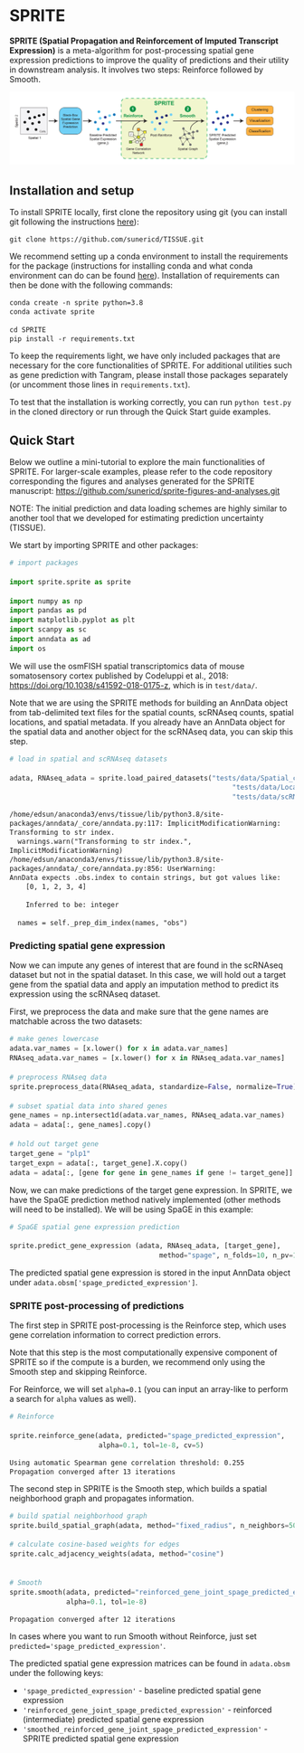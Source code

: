 # SPRITE
**SPRITE (Spatial Propagation and Reinforcement of Imputed Transcript Expression)** is a meta-algorithm for post-processing spatial gene expression predictions to improve the quality of predictions and their utility in downstream analysis. It involves two steps: Reinforce followed by Smooth.

![plot](./pipeline.jpg)



## Installation and setup

To install SPRITE locally, first clone the repository using git (you can install git following the instructions [here](https://github.com/git-guides/install-git)):

```
git clone https://github.com/sunericd/TISSUE.git
```

We recommend setting up a conda environment to install the requirements for the package (instructions for installing conda and what conda environment can do can be found [here](https://docs.conda.io/projects/conda/en/latest/user-guide/install/index.html)). Installation of requirements can then be done with the following commands:

```
conda create -n sprite python=3.8
conda activate sprite

cd SPRITE
pip install -r requirements.txt
```

To keep the requirements light, we have only included packages that are necessary for the core functionalities of SPRITE. For additional utilities such as gene prediction with Tangram, please install those packages separately (or uncomment those lines in `requirements.txt`).

To test that the installation is working correctly, you can run `python test.py` in the cloned directory or run through the Quick Start guide examples.


## Quick Start

Below we outline a mini-tutorial to explore the main functionalities of SPRITE. For larger-scale examples, please refer to the code repository corresponding the figures and analyses generated for the SPRITE manuscript: https://github.com/sunericd/sprite-figures-and-analyses.git

NOTE: The initial prediction and data loading schemes are highly similar to another tool that we developed for estimating prediction uncertainty (TISSUE).

We start by importing SPRITE and other packages:


```python
# import packages

import sprite.sprite as sprite

import numpy as np
import pandas as pd
import matplotlib.pyplot as plt
import scanpy as sc
import anndata as ad
import os
```

We will use the osmFISH spatial transcriptomics data of mouse somatosensory cortex published by Codeluppi et al., 2018: https://doi.org/10.1038/s41592-018-0175-z, which is in ```test/data/```.

Note that we are using the SPRITE methods for building an AnnData object from tab-delimited text files for the spatial counts, scRNAseq counts, spatial locations, and spatial metadata. If you already have an AnnData object for the spatial data and another object for the scRNAseq data, you can skip this step.


```python
# load in spatial and scRNAseq datasets

adata, RNAseq_adata = sprite.load_paired_datasets("tests/data/Spatial_count.txt",
                                                       "tests/data/Locations.txt",
                                                       "tests/data/scRNA_count.txt")
```

    /home/edsun/anaconda3/envs/tissue/lib/python3.8/site-packages/anndata/_core/anndata.py:117: ImplicitModificationWarning: Transforming to str index.
      warnings.warn("Transforming to str index.", ImplicitModificationWarning)
    /home/edsun/anaconda3/envs/tissue/lib/python3.8/site-packages/anndata/_core/anndata.py:856: UserWarning: 
    AnnData expects .obs.index to contain strings, but got values like:
        [0, 1, 2, 3, 4]
    
        Inferred to be: integer
    
      names = self._prep_dim_index(names, "obs")


### Predicting spatial gene expression

Now we can impute any genes of interest that are found in the scRNAseq dataset but not in the spatial dataset. In this case, we will hold out a target gene from the spatial data and apply an imputation method to predict its expression using the scRNAseq dataset.

First, we preprocess the data and make sure that the gene names are matchable across the two datasets:


```python
# make genes lowercase
adata.var_names = [x.lower() for x in adata.var_names]
RNAseq_adata.var_names = [x.lower() for x in RNAseq_adata.var_names]

# preprocess RNAseq data
sprite.preprocess_data(RNAseq_adata, standardize=False, normalize=True)

# subset spatial data into shared genes
gene_names = np.intersect1d(adata.var_names, RNAseq_adata.var_names)
adata = adata[:, gene_names].copy()

# hold out target gene
target_gene = "plp1"
target_expn = adata[:, target_gene].X.copy()
adata = adata[:, [gene for gene in gene_names if gene != target_gene]].copy()
```

Now, we can make predictions of the target gene expression. In SPRITE, we have the SpaGE prediction method natively implemented (other methods will need to be installed). We will be using SpaGE in this example:


```python
# SpaGE spatial gene expression prediction

sprite.predict_gene_expression (adata, RNAseq_adata, [target_gene],
                                     method="spage", n_folds=10, n_pv=10)
```

The predicted spatial gene expression is stored in the input AnnData object under ```adata.obsm['spage_predicted_expression']```.

### SPRITE post-processing of predictions

The first step in SPRITE post-processing is the Reinforce step, which uses gene correlation information to correct prediction errors.

Note that this step is the most computationally expensive component of SPRITE so if the compute is a burden, we recommend only using the Smooth step and skipping Reinforce.

For Reinforce, we will set `alpha=0.1` (you can input an array-like to perform a search for `alpha` values as well).


```python
# Reinforce

sprite.reinforce_gene(adata, predicted="spage_predicted_expression",
                      alpha=0.1, tol=1e-8, cv=5)
```

    Using automatic Spearman gene correlation threshold: 0.255
    Propagation converged after 13 iterations


The second step in SPRITE is the Smooth step, which builds a spatial neighborhood graph and propagates information.


```python
# build spatial neighborhood graph
sprite.build_spatial_graph(adata, method="fixed_radius", n_neighbors=50)

# calculate cosine-based weights for edges
sprite.calc_adjacency_weights(adata, method="cosine")


# Smooth
sprite.smooth(adata, predicted="reinforced_gene_joint_spage_predicted_expression",
              alpha=0.1, tol=1e-8)
```

    Propagation converged after 12 iterations


In cases where you want to run Smooth without Reinforce, just set `predicted='spage_predicted_expression'`.

The predicted spatial gene expression matrices can be found in `adata.obsm` under the following keys:
- `'spage_predicted_expression'` - baseline predicted spatial gene expression
- `'reinforced_gene_joint_spage_predicted_expression'` - reinforced (intermediate) predicted spatial gene expression
- `'smoothed_reinforced_gene_joint_spage_predicted_expression'` - SPRITE predicted spatial gene expression
